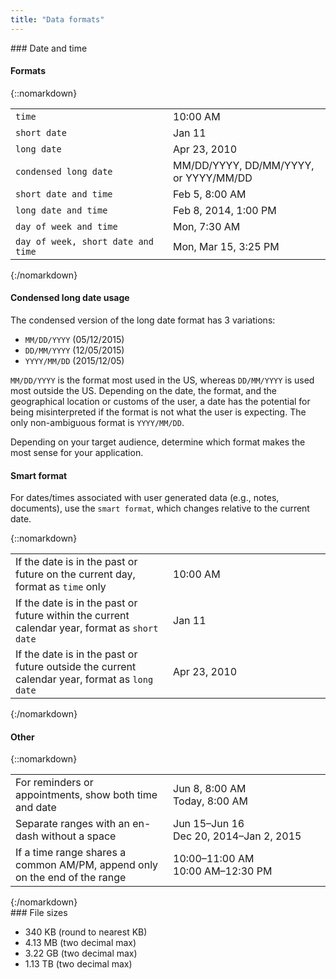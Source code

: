 ```yaml
---
title: "Data formats"
---
```


<div class="pl-pattern">
### Date and time

#### Formats
{::nomarkdown}
<table class="table table-bordered" style="max-width: 700px;">
    <colgroup>
        <col style="width: 50%">
        <col style="width: 50%;">
    </colgroup>
    <tbody>
        <tr>
            <td><code>time</code></td>
            <td>10:00 AM</td>
        </tr>
        <tr>
            <td><code>short date</code></td>
            <td>Jan 11</td>
        </tr>
        <tr>
            <td><code>long date</code></td>
            <td>Apr 23, 2010</td>
        </tr>
        <tr>
            <td><code>condensed long date</code></td>
            <td>MM/DD/YYYY, DD/MM/YYYY, or YYYY/MM/DD</td>
        </tr>
        <tr>
            <td><code>short date and time</code></td>
            <td>Feb 5, 8:00 AM</td>
        </tr>
        <tr>
            <td><code>long date and time</code></td>
            <td>Feb 8, 2014, 1:00 PM</td>
        </tr>
        <tr>
            <td><code>day of week and time</code></td>
            <td>Mon, 7:30 AM</td>
        </tr>
        <tr>
            <td><code>day of week, short date and time</code></td>
            <td>Mon, Mar 15, 3:25 PM</td>
        </tr>
    </tbody>
</table>
{:/nomarkdown}


#### Condensed long date usage

The condensed version of the long date format has 3 variations:

- `MM/DD/YYYY` (05/12/2015)
- `DD/MM/YYYY` (12/05/2015)
- `YYYY/MM/DD` (2015/12/05)

`MM/DD/YYYY` is the format most used in the US, whereas `DD/MM/YYYY` is used most outside the US. Depending on the date, the format, and the geographical location or customs of the user, a date has the potential for being misinterpreted if the format is not what the user is expecting. The only non-ambiguous format is `YYYY/MM/DD`.

Depending on your target audience, determine which format makes the most sense for your application.


#### Smart format

For dates/times associated with user generated data (e.g., notes, documents), use the `smart format`, which changes relative to the current date.

{::nomarkdown}
<table class="table table-bordered" style="max-width: 700px;">
    <colgroup>
        <col style="width: 50%">
        <col style="width: 50%;">
    </colgroup>
    <tbody>
        <tr>
            <td>If the date is in the past or future on the current day, format as <code>time</code> only</td>
            <td>10:00 AM</td>
        </tr>
        <tr>
            <td>If the date is in the past or future within the current calendar year, format as <code>short date</code></td>
            <td>Jan 11</td>
        </tr>
        <tr>
            <td>If the date is in the past or future outside the current calendar year, format as <code>long date</code></td>
            <td>Apr 23, 2010</td>
        </tr>
    </tbody>
</table>
{:/nomarkdown}

#### Other

{::nomarkdown}
<table class="table table-bordered" style="max-width: 700px">
    <colgroup>
        <col style="width: 50%">
        <col style="width: 50%;">
    </colgroup>
    <tbody>
        <tr>
            <td>For reminders or appointments, show both time and date</td>
            <td>Jun 8, 8:00 AM <br>Today, 8:00 AM</td>
        </tr>
        <tr>
            <td>Separate ranges with an en-dash without a space</td>
            <td>Jun 15–Jun 16 <br> Dec 20, 2014–Jan 2, 2015</td>
        </tr>
        <tr>
            <td>If a time range shares a common AM/PM, append only on the end of the range</td>
            <td>10:00–11:00 AM <br>10:00 AM–12:30 PM</td>
        </tr>
    </tbody>
</table>
{:/nomarkdown}

</div>

<div class="pl-pattern">
### File sizes

- 340 KB (round to nearest KB)
- 4.13 MB (two decimal max)
- 3.22 GB (two decimal max)
- 1.13 TB (two decimal max)

&nbsp;

</div>
